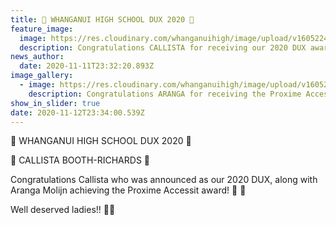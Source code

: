 ```yaml
---
title: 🎊 WHANGANUI HIGH SCHOOL DUX 2020 🎊
feature_image:
  image: https://res.cloudinary.com/whanganuihigh/image/upload/v1605224087/News/Callista-dux-crop-better.jpg
  description: Congratulations CALLISTA for receiving our 2020 DUX award!
news_author:
  date: 2020-11-11T23:32:20.893Z
image_gallery:
  - image: https://res.cloudinary.com/whanganuihigh/image/upload/v1605224113/News/Aranga-Molijn.Proxime-Accessit-2020.jpg
    description: Congratulations ARANGA for receiving the Proxime Accessit award!
show_in_slider: true
date: 2020-11-12T23:34:00.539Z
---
```

🎊  WHANGANUI HIGH SCHOOL DUX 2020  🎊

🥇  CALLISTA BOOTH-RICHARDS  🥇 

Congratulations Callista who was announced as our 2020 DUX, along with Aranga Molijn achieving the Proxime Accessit award!  🥳 🥳

Well deserved ladies!! 👏👏